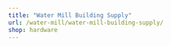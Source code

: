 ```yaml
---
title: "Water Mill Building Supply"
url: /water-mill/water-mill-building-supply/
shop: hardware
---
```

